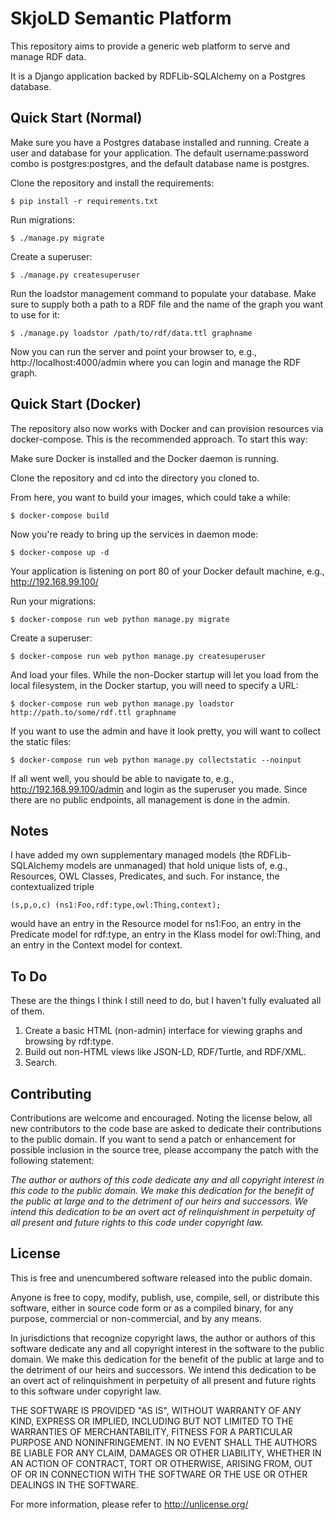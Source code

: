 SkjoLD Semantic Platform
========================

This repository aims to provide a generic web platform to serve and manage RDF data. 

It is a Django application backed by RDFLib-SQLAlchemy on a Postgres database.

Quick Start (Normal)
-----------

Make sure you have a Postgres database installed and running. Create a user and database for your application. The default username:password combo is postgres:postgres, and the default database name is postgres. 

Clone the repository and install the requirements:

    $ pip install -r requirements.txt

Run migrations:

    $ ./manage.py migrate

Create a superuser:

    $ ./manage.py createsuperuser

Run the loadstor management command to populate your database. Make sure to supply both a path to a RDF file and the name of the graph you want to use for it:

    $ ./manage.py loadstor /path/to/rdf/data.ttl graphname

Now you can run the server and point your browser to, e.g., http://localhost:4000/admin where you can login and manage the RDF graph.

Quick Start (Docker)
-----------

The repository also now works with Docker and can provision resources via docker-compose. This is the recommended approach. To start this way:

Make sure Docker is installed and the Docker daemon is running. 

Clone the repository and cd into the directory you cloned to.

From here, you want to build your images, which could take a while:

    $ docker-compose build

Now you're ready to bring up the services in daemon mode:

    $ docker-compose up -d

Your application is listening on port 80 of your Docker default machine, e.g., http://192.168.99.100/

Run your migrations:

    $ docker-compose run web python manage.py migrate

Create a superuser:

    $ docker-compose run web python manage.py createsuperuser

And load your files. While the non-Docker startup will let you load from the local filesystem, in the Docker startup, you will need to specify a URL:

    $ docker-compose run web python manage.py loadstor http://path.to/some/rdf.ttl graphname

If you want to use the admin and have it look pretty, you will want to collect the static files:

    $ docker-compose run web python manage.py collectstatic --noinput

If all went well, you should be able to navigate to, e.g., http://192.168.99.100/admin and login as the superuser you made. Since there are no public endpoints, all management is done in the admin.

Notes
-----
I have added my own supplementary managed models (the RDFLib-SQLAlchemy models are unmanaged) that hold unique lists of, e.g., Resources, OWL Classes, Predicates, and such. For instance, the contextualized triple 

    (s,p,o,c) (ns1:Foo,rdf:type,owl:Thing,context); 

would have an entry in the Resource model for ns1:Foo, an entry in the Predicate model for rdf:type, an entry in the Klass model for owl:Thing, and an entry in the Context model for context. 

To Do
-----

These are the things I think I still need to do, but I haven't fully evaluated all of them.

1. Create a basic HTML (non-admin) interface for viewing graphs and browsing by rdf:type.
2. Build out non-HTML views like JSON-LD, RDF/Turtle, and RDF/XML.
3. Search.

Contributing
------------

Contributions are welcome and encouraged. Noting the license below, all new contributors to the code base are asked to dedicate their contributions to the public domain. If you want to send a patch or enhancement for possible inclusion in the source tree, please accompany the patch with the following statement:

_The author or authors of this code dedicate any and all copyright interest in this code to the public domain. We make this dedication for the benefit of the public at large and to the detriment of our heirs and successors. We intend this dedication to be an overt act of relinquishment in perpetuity of all present and future rights to this code under copyright law._

License
-------

This is free and unencumbered software released into the public domain.

Anyone is free to copy, modify, publish, use, compile, sell, or
distribute this software, either in source code form or as a compiled
binary, for any purpose, commercial or non-commercial, and by any
means.

In jurisdictions that recognize copyright laws, the author or authors
of this software dedicate any and all copyright interest in the
software to the public domain. We make this dedication for the benefit
of the public at large and to the detriment of our heirs and
successors. We intend this dedication to be an overt act of
relinquishment in perpetuity of all present and future rights to this
software under copyright law.

THE SOFTWARE IS PROVIDED "AS IS", WITHOUT WARRANTY OF ANY KIND,
EXPRESS OR IMPLIED, INCLUDING BUT NOT LIMITED TO THE WARRANTIES OF
MERCHANTABILITY, FITNESS FOR A PARTICULAR PURPOSE AND NONINFRINGEMENT.
IN NO EVENT SHALL THE AUTHORS BE LIABLE FOR ANY CLAIM, DAMAGES OR
OTHER LIABILITY, WHETHER IN AN ACTION OF CONTRACT, TORT OR OTHERWISE,
ARISING FROM, OUT OF OR IN CONNECTION WITH THE SOFTWARE OR THE USE OR
OTHER DEALINGS IN THE SOFTWARE.

For more information, please refer to <http://unlicense.org/>
